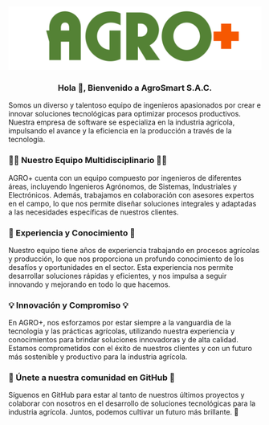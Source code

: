 <a href="#"><img src="https://github.com/agrosmartsac/.github/blob/main/img/logo_agromas.svg" alt="logo"/></a>

<h3 align="center">Hola 👋, Bienvenido a AgroSmart S.A.C.</h3>

Somos un diverso y talentoso equipo de ingenieros apasionados por crear e innovar soluciones tecnológicas para optimizar procesos productivos. Nuestra empresa de software se especializa en la industria agrícola, impulsando el avance y la eficiencia en la producción a través de la tecnología.

### 👩‍💻 Nuestro Equipo Multidisciplinario 👨‍💻

AGRO+ cuenta con un equipo compuesto por ingenieros de diferentes áreas, incluyendo Ingenieros Agrónomos, de Sistemas, Industriales y Electrónicos. Además, trabajamos en colaboración con asesores expertos en el campo, lo que nos permite diseñar soluciones integrales y adaptadas a las necesidades específicas de nuestros clientes.

### 🚀 Experiencia y Conocimiento 🚀

Nuestro equipo tiene años de experiencia trabajando en procesos agrícolas y producción, lo que nos proporciona un profundo conocimiento de los desafíos y oportunidades en el sector. Esta experiencia nos permite desarrollar soluciones rápidas y eficientes, y nos impulsa a seguir innovando y mejorando en todo lo que hacemos.

### 💡 Innovación y Compromiso 💡

En AGRO+, nos esforzamos por estar siempre a la vanguardia de la tecnología y las prácticas agrícolas, utilizando nuestra experiencia y conocimientos para brindar soluciones innovadoras y de alta calidad. Estamos comprometidos con el éxito de nuestros clientes y con un futuro más sostenible y productivo para la industria agrícola.

### 🤝 Únete a nuestra comunidad en GitHub 🤝

Síguenos en GitHub para estar al tanto de nuestros últimos proyectos y colaborar con nosotros en el desarrollo de soluciones tecnológicas para la industria agrícola. Juntos, podemos cultivar un futuro más brillante. 🌾

